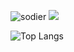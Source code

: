 ![sodier](https://soldierdate.herokuapp.com/?endDate=20231113)
<img src="https://img.shields.io/badge/Kotlin-0095D5?style=flat-square&logo=Kotlin&logoColor=white"/></a><br/>

![Top Langs](https://github-readme-stats.vercel.app/api/top-langs/?username=tlgj255)
